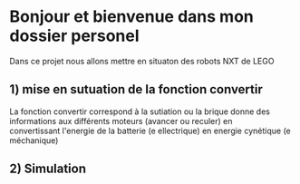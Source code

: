 ﻿# Bonjour et bienvenue dans mon dossier personel


Dans ce projet nous allons mettre en situaton des robots NXT de LEGO

## 1) mise en sutuation de la fonction convertir
La fonction convertir correspond à la sutiation ou la brique donne des informations aux différents moteurs (avancer ou reculer) en  
convertissant l'energie  de la batterie (e ellectrique) en energie cynétique (e méchanique)


## 2) Simulation
